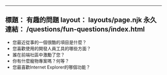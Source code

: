 ***

## 標題： 有趣的問題&#xA;layout： layouts/page.njk&#xA;永久連結： /questions/fun-questions/index.html

*   您最近從事的一個很酷的項目是什麼？
*   您喜歡使用的開發人員工具的哪些方面？
*   誰在前端社區中激勵了您？
*   你有什麼寵物專案嗎？何等？
*   您最喜歡Internet Explorer的哪個功能？
